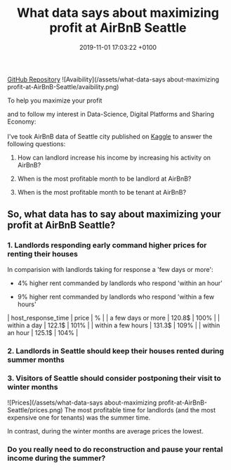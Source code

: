 ﻿---
layout: post
title:  "What data says about maximizing profit at AirBnB Seattle"
date:   2019-11-01 17:03:22 +0100
categories: jekyll update
---
[GitHub Repository](https://github.com/JMarcan/the-most-profitable-months-airnbnb-seattle/)
![Avaibility](/assets/what-data-says about-maximizing profit-at-AirBnB-Seattle/avaibility.png)


To help you maximize your profit

and to follow my interest in Data-Science, Digital Platforms and Sharing Economy:
<br/><br/>
I've took AirBnB data of Seattle city published on [Kaggle](https://www.kaggle.com/airbnb/seattle/data) to answer the following questions:
1. How can landlord increase his income by increasing his activity on AirBnB?

2. When is the most profitable month to be landlord at AirBnB?

3. When is the most profitable month to be tenant at AirBnB?

## So, what data has to say about maximizing your profit at AirBnB Seattle?

### 1. Landlords responding early command higher prices for renting their houses

In comparision with landlords taking for response a 'few days or more':

- 4% higher rent commanded by landlords who respond 'within an hour'

- 9% higher rent commanded by landlords who respond 'within a few hours'

| host_response_time | price | % |
| a few days or more | 120.8\$ | 100% |
| within a day | 122.1\$ | 101% |
| within a few hours | 131.3\$ | 109% |
| within an hour | 125.1\$ | 104% |

### 2. Landlords in Seattle should keep their houses rented during summer months
### 3. Visitors of Seattle should consider postponing their visit to winter months

![Prices](/assets/what-data-says about-maximizing profit-at-AirBnB-Seattle/prices.png)
The most profitable time for landlords (and the most expensive one for tenants) was the summer time.

In contrast, during the winter months are average prices the lowest.

### Do you really need to do reconstruction and pause your rental income during the summer?